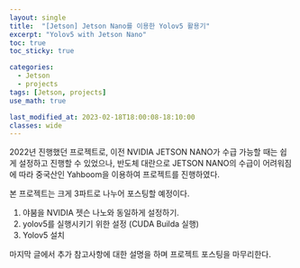 ```yaml
---
layout: single
title:  "[Jetson] Jetson Nano를 이용한 Yolov5 활용기"
excerpt: "Yolov5 with Jetson Nano"
toc: true
toc_sticky: true

categories:
  - Jetson
  - projects
tags: [Jetson, projects]
use_math: true

last_modified_at: 2023-02-18T18:00:08-18:10:00
classes: wide
---
```


2022년 진행했던 프로젝트로, 이전 NVIDIA JETSON NANO가 수급 가능할 때는 쉽게 설정하고 진행할 수 있었으나, 반도체 대란으로 JETSON NANO의 수급이 어려워짐에 따라 중국산인 Yahboom을 이용하여 프로젝트를 진행하였다.

본 프로젝트는 크게 3파트로 나누어 포스팅할 예정이다. 
1. 야붐을 NVIDIA 젯슨 나노와 동일하게 설정하기.
2. yolov5를 실행시키기 위한 설정 (CUDA Builda 실행)
3. Yolov5 설치

마지막 글에서 추가 참고사항에 대한 설명을 하며 프로젝트 포스팅을 마무리한다.
